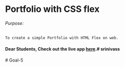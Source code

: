 # Portfolio with CSS flex

###### Purpose:
    To create a simple Portfolio with HTML Flex on web.

#### Dear Students, Check out the live app [here](http://203.193.173.125/buildriseshine/design/profile-with-flex/).#   s r i n i v a s s  
 #   G o a l - 5  
 